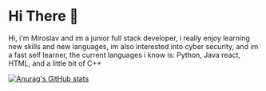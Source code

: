 # Hi There 👋

Hi, i'm Miroslav and im a junior full stack developer, i really enjoy learning new skills and new languages, im also interested into cyber security,
and im a fast self learner, the current languages i know is: Python, Java react, HTML, and a little bit of C++

[![Anurag's GitHub stats](https://github-readme-stats.vercel.app/api?username=MiroslavDimitrov95)](https://github.com/MiroslavDimitrov95/github-readme-stats)
